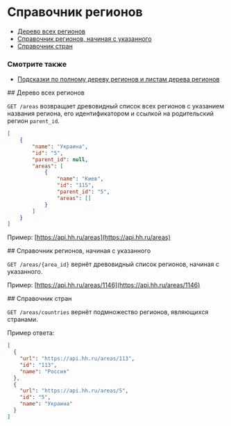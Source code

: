 # Справочник регионов

* [Дерево всех регионов](#areas)
* [Справочник регионов, начиная с указанного](#item)
* [Справочник стран](#countries)

### Смотрите также

* [Подсказки по полному дереву регионов и листам дерева регионов](suggests.md#areas)


<a name="areas" />
## Дерево всех регионов

`GET /areas` возвращает древовидный список всех регионов с указанием названия
региона, его идентификатором и ссылкой на родительский регион `parent_id`.

```json
[
    {
        "name": "Украина",
        "id": "5",
        "parent_id": null,
        "areas": [
            {
                "name": "Киев",
                "id": "115",
                "parent_id": "5",
                "areas": []
            }
        ]
    }
]
```

Пример: [https://api.hh.ru/areas](https://api.hh.ru/areas)


<a name="item" />
## Справочник регионов, начиная с указанного

`GET /areas/{area_id}` вернёт древовидный список регионов, начиная с указанного.

Пример: [https://api.hh.ru/areas/1146](https://api.hh.ru/areas/1146)


<a name="countries" />
## Справочник стран

`GET /areas/countries` вернёт подмножество регионов, являющихся странами.

Пример ответа:

```json
[
  {
    "url": "https://api.hh.ru/areas/113",
    "id": "113",
    "name": "Россия"
  },
  {
    "url": "https://api.hh.ru/areas/5",
    "id": "5",
    "name": "Украина"
  }
]
```
